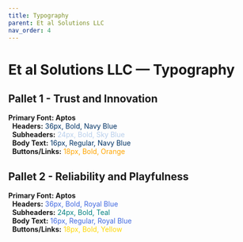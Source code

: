 ```yaml
---
title: Typography
parent: Et al Solutions LLC
nav_order: 4
---
```


# Et al Solutions LLC — Typography

## Pallet 1 - Trust and Innovation
**Primary Font: Aptos**<br />
&nbsp;&nbsp;**Headers:** <span style="color: #003366">36px, Bold, Navy Blue</span><br />
&nbsp;&nbsp;**Subheaders:** <span style="color: #B7CEEB">24px, Bold, Sky Blue</span><br />
&nbsp;&nbsp;**Body Text:** <span style="color: #003366">16px, Regular, Navy Blue</span><br />
&nbsp;&nbsp;**Buttons/Links:** <span style="color: #FFA500">18px, Bold, Orange</span><br />

## Pallet 2 - Reliability and Playfulness
**Primary Font: Aptos**<br />
&nbsp;&nbsp;**Headers:**  <span style="color: #4169E1">36px, Bold, Royal Blue</span><br />
&nbsp;&nbsp;**Subheaders:**  <span style="color: #008080">24px, Bold, Teal</span><br />
&nbsp;&nbsp;**Body Text:**  <span style="color: #4169E1">16px, Regular, Royal Blue</span><br />
&nbsp;&nbsp;**Buttons/Links:**  <span style="color: #FFD700">18px, Bold, Yellow</span><br />
